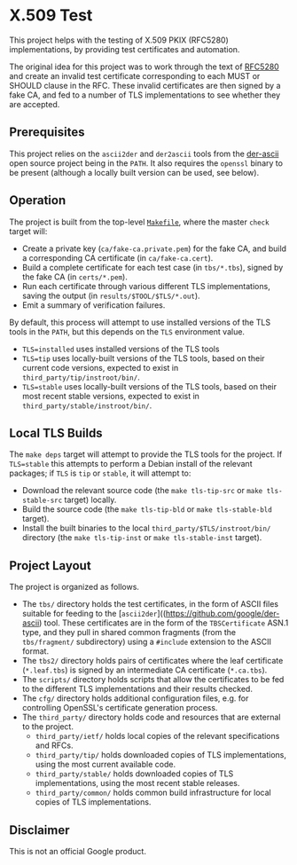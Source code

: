 X.509 Test
==========

This project helps with the testing of X.509 PKIX (RFC5280) implementations,
by providing test certificates and automation.

The original idea for this project was to work through the text of
[RFC5280](third_party/ietf/rfc5280.txt) and create an invalid test certificate
corresponding to each MUST or SHOULD clause in the RFC.  These invalid
certificates are then signed by a fake CA, and fed to a number of TLS
implementations to see whether they are accepted.

Prerequisites
-------------

This project relies on the `ascii2der` and `der2ascii` tools from the
[der-ascii](https://github.com/google/der-ascii) open source project being in
the `PATH`.  It also requires the `openssl` binary to be present (although a
locally built version can be used, see below).

Operation
---------

The project is built from the top-level [`Makefile`](Makefile), where the
master `check` target will:

 - Create a private key (`ca/fake-ca.private.pem`) for the fake CA, and build
   a corresponding CA certificate (in `ca/fake-ca.cert`).
 - Build a complete certificate for each test case (in `tbs/*.tbs`), signed by
   the fake CA (in `certs/*.pem`).
 - Run each certificate through various different TLS implementations, saving
   the output (in `results/$TOOL/$TLS/*.out`).
 - Emit a summary of verification failures.

By default, this process will attempt to use installed versions of the TLS
tools in the `PATH`, but this depends on the `TLS` environment value.

 - `TLS=installed` uses installed versions of the TLS tools
 - `TLS=tip` uses locally-built versions of the TLS tools, based on their
   current code versions, expected to exist in
   `third_party/tip/instroot/bin/`.
 - `TLS=stable` uses locally-built versions of the TLS tools, based on their
   most recent stable versions, expected to exist in
   `third_party/stable/instroot/bin/`.

Local TLS Builds
----------------

The `make deps` target will attempt to provide the TLS tools for the project.
If `TLS=stable` this attempts to perform a Debian install of the relevant
packages; if `TLS` is `tip` or `stable`, it will attempt to:

  - Download the relevant source code (the `make tls-tip-src` or `make
    tls-stable-src` target) locally.
  - Build the source code (the `make tls-tip-bld` or `make tls-stable-bld`
    target).
  - Install the built binaries to the local `third_party/$TLS/instroot/bin/`
    directory (the `make tls-tip-inst` or `make tls-stable-inst` target).


Project Layout
--------------

The project is organized as follows.

 - The `tbs/` directory holds the test certificates, in the form of ASCII
   files suitable for feeding to the
   [`ascii2der`]((https://github.com/google/der-ascii) tool. These
   certificates are in the form of the `TBSCertificate` ASN.1 type, and they
   pull in shared common fragments (from the `tbs/fragment/` subdirectory)
   using a `#include` extension to the ASCII format.
 - The `tbs2/` directory holds pairs of certificates where the leaf
   certificate (`*.leaf.tbs`) is signed by an intermediate CA certificate
   (`*.ca.tbs`).
 - The `scripts/` directory holds scripts that allow the certificates to be
   fed to the different TLS implementations and their results checked.
 - The `cfg/` directory holds additional configuration files, e.g. for
   controlling OpenSSL's certificate generation process.
 - The `third_party/` directory holds code and resources that are external to
   the project.
    - `third_party/ietf/` holds local copies of the relevant specifications
      and RFCs.
    - `third_party/tip/` holds downloaded copies of TLS implementations, using
      the most current available code.
    - `third_party/stable/` holds downloaded copies of TLS implementations, using
      the most recent stable releases.
    - `third_party/common/` holds common build infrastructure for local copies
      of TLS implementations.

Disclaimer
----------

This is not an official Google product.
